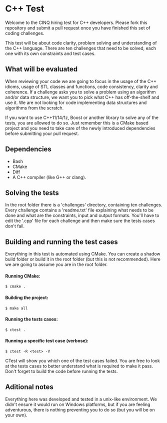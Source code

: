 # C++ Test

Welcome to the CINQ hiring test for C++ developers. Please fork this repository and submit a pull request once you have finished this set of coding challenges.

This test will be about code clarity, problem solving and understanding of the C++ language. There are ten challenges that need to be solved, each one with its own constraints and test cases.

## What will be evaluated

When reviewing your code we are going to focus in the usage of the C++ idioms, usage of STL classes and functions, code consistency, clarity and coherence. If a challenge asks you to solve a problem using an algorithm and/or data structure, we want you to pick what C++ has off-the-shelf and use it. We are not looking for code implementing data structures and algorithms from the scratch.

If you want to use C++11/14/1z, Boost or another library to solve any of the tests, you are allowed to do so. Just remember this is a CMake based project and you need to take care of the newly introduced dependencies before submitting your pull request.

## Dependencies

* Bash
* CMake
* Diff
* A C++ compiler (like G++ or clang).

## Solving the tests

In the root folder there is a 'challenges' directory, containing ten challenges. Every challenge contains a 'readme.txt' file explaining what needs to be done and what are the constraints, input and output formats. You'll have to edit the '.cpp' file for each challenge and then make sure the tests cases don't fail.

## Building and running the test cases

Everything in this test is automated using CMake. You can create a shadow build folder or build it in the root folder (but this is not recommended). Here we are going to assume you are in the root folder.

#### Running CMake:

```
$ cmake .
```

#### Building the project:

```
$ make all
```

#### Running the tests cases:

```
$ ctest .
```

#### Running a specific test case (verbose):

```
$ ctest -R <test> -V
```

CTest will show you which one of the test cases failed. You are free to look at the tests cases to better understand what is required to make it pass. Don't forget to build the code before running the tests.

## Aditional notes

Everything here was developed and tested in a unix-like environment. We didn't ensure it would run on Windows platforms, but if you are feeling adventurous, there is nothing preventing you to do so (but you will be on your own).

